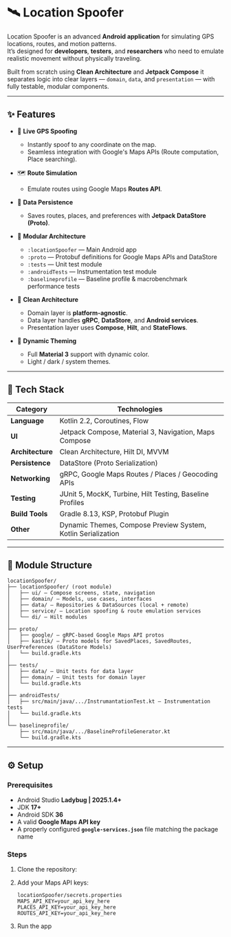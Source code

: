 # 🛰️ Location Spoofer

Location Spoofer is an advanced **Android application** for simulating GPS locations, routes, and motion patterns.  
It’s designed for **developers**, **testers**, and **researchers** who need to emulate realistic movement without physically traveling.

Built from scratch using **Clean Architecture** and **Jetpack Compose** it separates logic into clear layers — `domain`, `data`, and `presentation` — with fully testable, modular components.

---

## ✨ Features

- 📍 **Live GPS Spoofing**
    - Instantly spoof to any coordinate on the map.
    - Seamless integration with Google's Maps APIs (Route computation, Place searching).

- 🗺️ **Route Simulation**
    - Emulate routes using Google Maps **Routes API**.

- 💾 **Data Persistence**
    - Saves routes, places, and preferences with **Jetpack DataStore (Proto)**.

- 🧩 **Modular Architecture**
    - `:locationSpoofer` — Main Android app
    - `:proto` — Protobuf definitions for Google Maps APIs and DataStore
    - `:tests` — Unit test module
    - `:androidTests` — Instrumentation test module
    - `:baselineprofile` — Baseline profile & macrobenchmark performance tests

- 🧠 **Clean Architecture**
    - Domain layer is **platform-agnostic**.
    - Data layer handles **gRPC**, **DataStore**, and **Android services**.
    - Presentation layer uses **Compose**, **Hilt**, and **StateFlows**.

- 🌙 **Dynamic Theming**
    - Full **Material 3** support with dynamic color.
    - Light / dark / system themes.

---

## 🧰 Tech Stack

| Category | Technologies |
|-----------|---------------|
| **Language** | Kotlin 2.2, Coroutines, Flow |
| **UI** | Jetpack Compose, Material 3, Navigation, Maps Compose |
| **Architecture** | Clean Architecture, Hilt DI, MVVM |
| **Persistence** | DataStore (Proto Serialization) |
| **Networking** | gRPC, Google Maps Routes / Places / Geocoding APIs |
| **Testing** | JUnit 5, MockK, Turbine, Hilt Testing, Baseline Profiles |
| **Build Tools** | Gradle 8.13, KSP, Protobuf Plugin |
| **Other** | Dynamic Themes, Compose Preview System, Kotlin Serialization |

---

## 🧩 Module Structure

```
locationSpoofer/
├── locationSpoofer/ (root module)
│   ├── ui/ – Compose screens, state, navigation
│   ├── domain/ – Models, use cases, interfaces
│   ├── data/ – Repositories & DataSources (local + remote)
│   ├── service/ – Location spoofing & route emulation services
│   └── di/ – Hilt modules
│
├── proto/
│   ├── google/ – gRPC-based Google Maps API protos
│   ├── kastik/ – Proto models for SavedPlaces, SavedRoutes, UserPreferences (DataStore Models)
│   └── build.gradle.kts
│
├── tests/
│   ├── data/ – Unit tests for data layer
│   ├── domain/ – Unit tests for domain layer
│   └── build.gradle.kts
│
├── androidTests/
│   ├── src/main/java/.../InstrumantationTest.kt – Instrumentation tests
│   └── build.gradle.kts
│
└── baselineprofile/
    ├── src/main/java/.../BaselineProfileGenerator.kt
    └── build.gradle.kts
```

---

## ⚙️ Setup

### Prerequisites
- Android Studio **Ladybug | 2025.1.4+**
- JDK **17+**
- Android SDK **36**
- A valid **Google Maps API key**
- A properly configured **`google-services.json`** file matching the package name

### Steps
1. Clone the repository:

2. Add your Maps API keys:
   ```
   locationSpoofer/secrets.properties
   MAPS_API_KEY=your_api_key_here
   PLACES_API_KEY=your_api_key_here
   ROUTES_API_KEY=your_api_key_here
   ```
3. Run the app